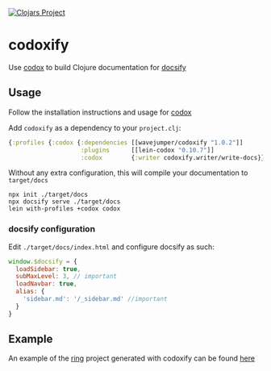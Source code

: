 [![Clojars Project](https://img.shields.io/clojars/v/wavejumper/codoxify.svg)](https://clojars.org/wavejumper/codoxify)

# codoxify

Use [codox](https://github.com/weavejester/codox) to build Clojure documentation for [docsify](https://github.com/docsifyjs/docsify)

## Usage

Follow the installation instructions and usage for [codox](https://github.com/weavejester/codox)

Add `codoxify` as a dependency to your `project.clj`:

```clojure
{:profiles {:codox {:dependencies [[wavejumper/codoxify "1.0.2"]]
                    :plugins      [[lein-codox "0.10.7"]]
                    :codox        {:writer codoxify.writer/write-docs}}}}
```

Without any extra configuration, this will compile your documentation to `target/docs`

```
npx init ./target/docs
npx docsify serve ./target/docs
lein with-profiles +codox codox
```

### docsify configuration

Edit `./target/docs/index.html` and configure docsify as such:

```javascript
window.$docsify = {
  loadSidebar: true,
  subMaxLevel: 3, // important
  loadNavbar: true,
  alias: {
    'sidebar.md': '/_sidebar.md' //important
  }
}
```

## Example

An example of the [ring](https://github.com/ring-clojure/ring) project generated with codoxify can be found [here](https://tscrowley.dev/codoxify/)
